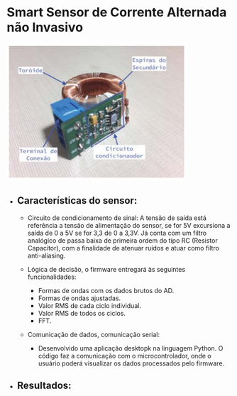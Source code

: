 # Smart Sensor de Corrente Alternada não Invasivo
![Sensor](https://github.com/rfpanizzon/AC_SmartSensor/blob/main/img/smart_sensor.png)

+ ## Características do sensor:

  + Circuito de condicionamento de sinal:  A tensão de saída está referência a tensão de alimentação do sensor, se for 5V excursiona a saída de 0 a 5V se for 3,3 de 0 a 3,3V. Já conta com um filtro analógico de passa baixa de primeira ordem do tipo RC (Resistor Capacitor), com a finalidade de atenuar ruídos e atuar como filtro anti-aliasing.
  
  + Lógica de decisão, o firmware entregará às seguintes funcionalidades:
      + Formas de ondas com os dados brutos do AD.
      + Formas de ondas ajustadas.
      + Valor RMS de cada ciclo individual.
      + Valor RMS de todos os ciclos.
      + FFT.

  + Comunicação de dados, comunicação serial:
    + Desenvolvido uma aplicação desktopk na linguagem Python. O código faz a comunicação com o microcontrolador, onde o usuário poderá visualizar os dados processados pelo firmware.
    
+ ## Resultados:
